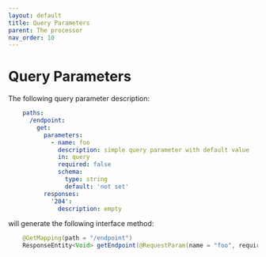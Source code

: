 ```yaml
---
layout: default
title: Query Parameters
parent: The processor
nav_order: 10
---
```


# Query Parameters

The following query parameter description: 

```yaml
    paths:
      /endpoint:
        get:
          parameters:
            - name: foo
              description: simple query parameter with default value
              in: query
              required: false
              schema:
                type: string
                default: 'not set'
          responses:
            '204':
              description: empty
```

will generate the following interface method:

```java
    @GetMapping(path = "/endpoint")
    ResponseEntity<Void> getEndpoint(@RequestParam(name = "foo", required = false, defaultValue = "not set") String foo);
```
